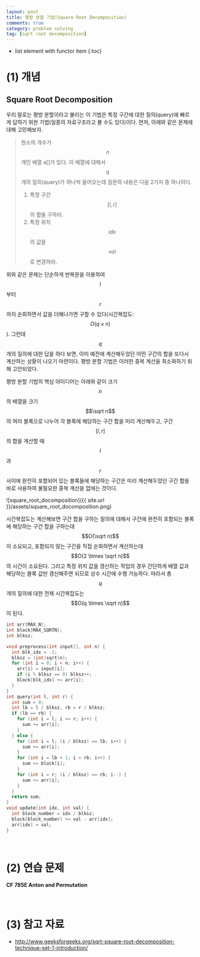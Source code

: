 ```yaml
---
layout: post
title: 평방 분할 기법(Square Root Decomposition)
comments: true
category: problem solving
tag: [sqrt root decomposition]
---
```

* list element with functor item
{:toc}
# (1) 개념

## Square Root Decomposition

우리 말로는 평방 분할이라고 불리는 이 기법은 특정 구간에 대한 질의(query)에 빠르게 답하기 위한 기법(일종의 자료구조라고 볼 수도 있다)이다. 먼저, 아래와 같은 문제에 대해 고민해보자.

> 원소의 개수가 $$n$$개인 배열 a[]가 있다. 이 배열에 대해서 $$q$$개의 질의(query)가 하나씩 들어오는데 질문의 내용은 다음 2가지 중 하나이다.
>
> 1. 특정 구간 $$[l, r]$$의 합을 구하라.
> 2. 특정 위치 $$idx$$의 값을 $$val$$로 변경하라.



위와 같은 문제는 단순하게 반복문을 이용하여 $$l$$부터 $$r$$까지 순회하면서 값을 더해나가면 구할 수 있다(시간복잡도: $$O(q \times n)$$). 그런데 $$q$$개의 질의에 대한 답을 하다 보면, 이미 예전에 계산해두었던 어떤 구간의 합을 또다시 계산하는 상황이 나오기 마련이다. 평방 분할 기법은 이러한 중복 계산을 최소화하기 위해 고안되었다.

평방 분할 기법의 핵심 아이디어는 아래와 같이 크기 $$n$$의 배열을 크기 $$\sqrt n$$의 여러 블록으로 나누어 각 블록에 해당하는 구간 합을 미리 계산해두고, 구간 $$[l, r]$$의 합을 계산할 때 $$l$$과 $$r$$사이에 완전히 포함되어 있는 블록들에 해당하는 구간은 미리 계산해두었던 구간 합을 바로 사용하여 불필요한 중복 계산을 없애는 것이다.

![square_root_docomposition]({{ site.url }}/assets/square_root_docomposition.png)

시간복잡도는 계산해보면 구간 합을 구하는 질의에 대해서 구간에 완전히 포함되는 블록에 해당하는 구간 합을 구하는데 $$O(\sqrt n)$$이 소요되고, 포함되지 않는 구간을 직접 순회하면서 계산하는데 $$O(2 \times \sqrt n)$$의 시간이 소요된다. 그리고 특정 위치 값을 갱신하는 작업의 경우 간단하게 배열 값과 해당하는 블록 값만 갱신해주면 되므로 상수 시간에 수행 가능하다. 따라서 총 $$q$$개의 질의에 대한 전체 시간복잡도는 $$O(q \times \sqrt n)$$이 된다.

``` c++
int arr[MAX_N];
int block[MAX_SQRTN];
int blksz;

void preprocess(int input[], int n) {
  int blk_idx = -1;
  blksz = (int)sqrt(n);
  for (int i = 0; i < n; i++) {
    arr[i] = input[i];
    if (i % blksz == 0) blksz++;
    block[blk_idx] += arr[i];
  }
}
int query(int l, int r) {
  int sum = 0;
  int lb = l / blksz, rb = r / blksz;
  if (lb == rb) {
    for (int i = l; i <= r; i++) {
      sum += arr[i];
    }
  } else {
    for (int i = l; (i / blksz) == lb; i++) {
      sum += arr[i];
    }
    for (int i = lb + 1; i < rb; i++) {
      sum += block[i];
    }
    for (int i = r; (i / blksz) == rb; i--) {
      sum += arr[i];
    }
  }
  return sum;
}
void update(int idx, int val) {
  int block_number = idx / blksz;
  block[block_number] += val - arr[idx];
  arr[idx] = val;
}
```



<br>


# (2) 연습 문제

#### CF 785E Anton and Permutation

<br>

# (3) 참고 자료

- http://www.geeksforgeeks.org/sqrt-square-root-decomposition-technique-set-1-introduction/

